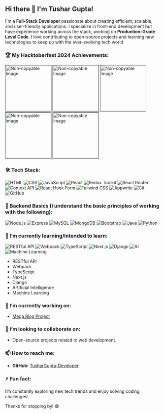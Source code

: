 ## Hi there 👋 I'm Tushar Gupta!

I'm a **Full-Stack Developer** passionate about creating efficient, scalable, and user-friendly applications. I specialize in front-end development but have experience working across the stack, working on **Production-Grade Level Code**. I love contributing to open-source projects and learning new technologies to keep up with the ever-evolving tech world.

### 🏆 My Hacktoberfest 2024 Achievements:
<a href="" target="_blank">
  <img src="https://assets.holopin.io/hf2024levels/level0-sloth-code-0-0-0-0.webp" width="150" alt="Non-copyable Image" oncontextmenu="return false;" draggable="false" />
</a>

<a href="" target="_blank">
  <img src="https://assets.holopin.io/hf2024levels/level1-sloth-code-0-0-0-0.webp" width="150" alt="Non-copyable Image" oncontextmenu="return false;" draggable="false" />
</a>
<a href="" target="_blank">
  <img src="https://assets.holopin.io/hf2024levels/level2-sloth-code-0-0-0-0.webp" width="150" alt="Non-copyable Image" oncontextmenu="return false;" draggable="false" />
</a>
<a href="" target="_blank">
  <img src="https://assets.holopin.io/hf2024levels/level3-sloth-code-0-0-0-0.webp" width="150" alt="Non-copyable Image" oncontextmenu="return false;" draggable="false" />
</a>
<a href="" target="_blank">
  <img src="https://assets.holopin.io/hf2024levels/level4-sloth-code-0-0-0-0.webp" width="150" alt="Non-copyable Image" oncontextmenu="return false;" draggable="false" />
</a>

### 🛠️ Tech Stack:
![HTML](https://img.shields.io/badge/HTML-E34F26?style=for-the-badge&logo=html5&logoColor=white) 
![CSS](https://img.shields.io/badge/CSS-1572B6?style=for-the-badge&logo=css3&logoColor=white) 
![JavaScript](https://img.shields.io/badge/JavaScript-F7DF1E?style=for-the-badge&logo=javascript&logoColor=black) 
![React](https://img.shields.io/badge/React-61DAFB?style=for-the-badge&logo=react&logoColor=black) 
![Redux Toolkit](https://img.shields.io/badge/Redux_Toolkit-764ABC?style=for-the-badge&logo=redux&logoColor=white) 
![React Router](https://img.shields.io/badge/React_Router-CA4245?style=for-the-badge&logo=react-router&logoColor=white) 
![Context API](https://img.shields.io/badge/Context_API-61DAFB?style=for-the-badge&logo=react&logoColor=black) 
![React Hook Form](https://img.shields.io/badge/React_Hook_Form-ECF2FF?style=for-the-badge&logo=react&logoColor=black) 
![Tailwind CSS](https://img.shields.io/badge/Tailwind_CSS-38B2AC?style=for-the-badge&logo=tailwind-css&logoColor=white) 
![Appwrite](https://img.shields.io/badge/Appwrite-F02E65?style=for-the-badge&logo=appwrite&logoColor=white) 
![Git](https://img.shields.io/badge/Git-F05032?style=for-the-badge&logo=git&logoColor=white) 
![GitHub](https://img.shields.io/badge/GitHub-181717?style=for-the-badge&logo=github&logoColor=white)

### 🔧 Backend Basics (I understand the basic principles of working with the following):
![Node.js](https://img.shields.io/badge/Node.js-339933?style=for-the-badge&logo=nodedotjs&logoColor=white)
![Express](https://img.shields.io/badge/Express-000000?style=for-the-badge&logo=express&logoColor=white)
![MySQL](https://img.shields.io/badge/MySQL-4479A1?style=for-the-badge&logo=mysql&logoColor=white)
![MongoDB](https://img.shields.io/badge/MongoDB-47A248?style=for-the-badge&logo=mongodb&logoColor=white)
![Bootstrap](https://img.shields.io/badge/Bootstrap-563D7C?style=for-the-badge&logo=bootstrap&logoColor=white)
![Java](https://img.shields.io/badge/Java-D00000?style=for-the-badge&logo=java&logoColor=white)
![Python](https://img.shields.io/badge/Python-3776AB?style=for-the-badge&logo=python&logoColor=white)

### 🌱 I’m currently learning/Intended to learn:
![RESTful API](https://img.shields.io/badge/RESTful_API-5C5C5C?style=for-the-badge)
![Webpack](https://img.shields.io/badge/Webpack-8DD6F9?style=for-the-badge&logo=webpack&logoColor=black)
![TypeScript](https://img.shields.io/badge/TypeScript-007ACC?style=for-the-badge&logo=typescript&logoColor=white)
![Next.js](https://img.shields.io/badge/Next.js-000000?style=for-the-badge&logo=next.js&logoColor=white)
![Django](https://img.shields.io/badge/Django-092E20?style=for-the-badge&logo=django&logoColor=white)
![AI](https://img.shields.io/badge/AI-FFBF00?style=for-the-badge)
![Machine Learning](https://img.shields.io/badge/Machine_Learning-FF7F50?style=for-the-badge)

- RESTful API
- Webpack
- TypeScript
- Next.js
- Django
- Artificial Intelligence
- Machine Learning

### 🔭 I’m currently working on:
- [Mega Blog Project](https://github.com/TusharGupta-Developer/React.js/tree/main/11reduxToolkitTodo/reduxToolkitTodo)

### 👯 I’m looking to collaborate on:
- Open-source projects related to web development.

### 📫 How to reach me:
- **GitHub:** [TusharGupta-Developer](https://github.com/TusharGupta-Developer)

### ⚡ Fun fact:
I’m constantly exploring new tech trends and enjoy solving coding challenges!

Thanks for stopping by! 😄

